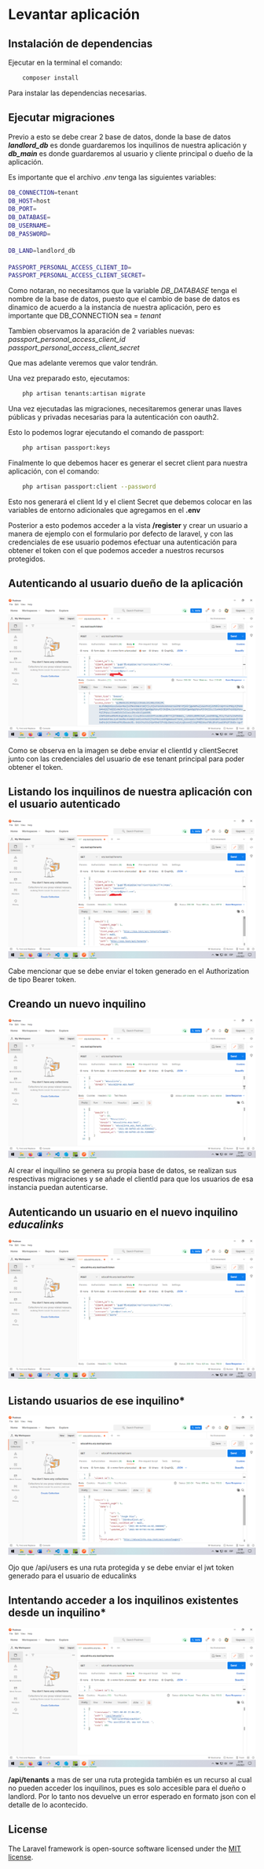 # Levantar aplicación

## Instalación de dependencias 
Ejecutar en la terminal el comando:

```sh
    composer install
```
Para instalar las dependencias necesarias.

## Ejecutar migraciones

Previo a esto se debe crear 2 base de datos, donde la base de datos ***landlord_db*** es donde guardaremos los inquilinos de nuestra aplicación y ***db_main*** es donde guardaremos al usuario y cliente principal o dueño de la aplicación. 

Es importante que el archivo *.env* tenga las siguientes variables:
```sh
DB_CONNECTION=tenant
DB_HOST=host
DB_PORT=
DB_DATABASE=
DB_USERNAME=
DB_PASSWORD=

DB_LAND=landlord_db

PASSPORT_PERSONAL_ACCESS_CLIENT_ID=
PASSPORT_PERSONAL_ACCESS_CLIENT_SECRET=
```

Como notaran, no necesitamos que la variable *DB_DATABASE* tenga el nombre de la base de datos, puesto que el cambio de base de datos es dinamico de acuerdo a la instancia de nuestra aplicación, pero es importante que DB_CONNECTION sea = *tenant*

Tambien observamos la aparación de 2 variables nuevas: *passport_personal_access_client_id*
*passport_personal_access_client_secret*

Que mas adelante veremos que valor tendrán.

Una vez preparado esto, ejecutamos:

```sh
    php artisan tenants:artisan migrate
```

Una vez ejecutadas las migraciones, necesitaremos generar unas llaves públicas y privadas necesarias para la autenticación con oauth2.

Esto lo podemos lograr ejecutando el comando de passport:
```sh
    php artisan passport:keys
```

Finalmente lo que debemos hacer es generar el secret client para nuestra aplicación, con el comando:

```sh
    php artisan passport:client --password
```

Esto nos generará el client Id y el client Secret que debemos colocar en las variables de entorno adicionales que agregamos en el **.env**

Posterior a esto podemos acceder a la vista **/register** y crear un usuario a manera de ejemplo con el formulario por defecto de laravel, y con las credenciales de ese usuario podemos efectuar una autenticación para obtener el token con el que podemos acceder a nuestros recursos protegidos.

## **Autenticando al usuario dueño de la aplicación**
![login](docs/1.png)

Como se observa en la imagen se debe enviar el clientId y clientSecret junto con las credenciales del usuario de ese tenant principal para poder obtener el token.

## **Listando los inquilinos de nuestra aplicación con el usuario autenticado**
![inquilinos](docs/2.png)

Cabe mencionar que se debe enviar el token generado en el Authorization de tipo Bearer token.

## **Creando un nuevo inquilino**
![nuevo_inquilino](docs/3.png)

Al crear el inquilino se genera su propia base de datos, se realizan sus respectivas migraciones y se añade el clientId para que los usuarios de esa instancia puedan autenticarse.

## **Autenticando un usuario en el nuevo inquilino *educalinks***
![nuevo_inquilino](docs/4.png)


## **Listando usuarios de ese inquilino***
![nuevo_inquilino](docs/5.png)

Ojo que /api/users es una ruta protegida y se debe enviar el jwt token generado para el usuario de educalinks

## **Intentando acceder a los inquilinos existentes desde un inquilino***
![nuevo_inquilino](docs/6.png)

**/api/tenants** a mas de ser una ruta protegida también es un recurso al cual no pueden acceder los inquilinos, pues es solo accesible para el dueño o landlord. Por lo tanto nos devuelve un error esperado en formato json con el detalle de lo acontecido.

## License

The Laravel framework is open-source software licensed under the [MIT license](https://opensource.org/licenses/MIT).